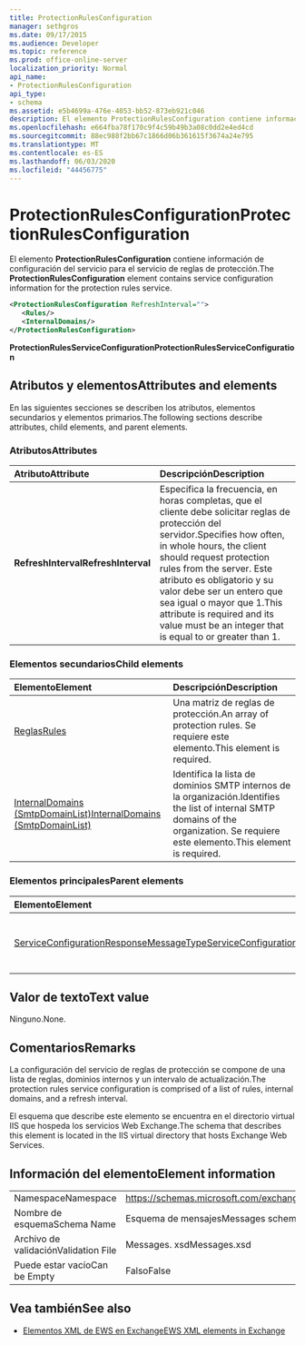 ```yaml
---
title: ProtectionRulesConfiguration
manager: sethgros
ms.date: 09/17/2015
ms.audience: Developer
ms.topic: reference
ms.prod: office-online-server
localization_priority: Normal
api_name:
- ProtectionRulesConfiguration
api_type:
- schema
ms.assetid: e5b4699a-476e-4053-bb52-873eb921c046
description: El elemento ProtectionRulesConfiguration contiene información de configuración del servicio para el servicio de reglas de protección.
ms.openlocfilehash: e664fba78f170c9f4c59b49b3a08c0dd2e4ed4cd
ms.sourcegitcommit: 88ec988f2bb67c1866d06b361615f3674a24e795
ms.translationtype: MT
ms.contentlocale: es-ES
ms.lasthandoff: 06/03/2020
ms.locfileid: "44456775"
---
```

# <a name="protectionrulesconfiguration"></a><span data-ttu-id="2b21c-103">ProtectionRulesConfiguration</span><span class="sxs-lookup"><span data-stu-id="2b21c-103">ProtectionRulesConfiguration</span></span>

<span data-ttu-id="2b21c-104">El elemento **ProtectionRulesConfiguration** contiene información de configuración del servicio para el servicio de reglas de protección.</span><span class="sxs-lookup"><span data-stu-id="2b21c-104">The **ProtectionRulesConfiguration** element contains service configuration information for the protection rules service.</span></span> 
  
```XML
<ProtectionRulesConfiguration RefreshInterval="">
   <Rules/>
   <InternalDomains/>
</ProtectionRulesConfiguration>
```

 <span data-ttu-id="2b21c-105">**ProtectionRulesServiceConfiguration**</span><span class="sxs-lookup"><span data-stu-id="2b21c-105">**ProtectionRulesServiceConfiguration**</span></span>
## <a name="attributes-and-elements"></a><span data-ttu-id="2b21c-106">Atributos y elementos</span><span class="sxs-lookup"><span data-stu-id="2b21c-106">Attributes and elements</span></span>

<span data-ttu-id="2b21c-107">En las siguientes secciones se describen los atributos, elementos secundarios y elementos primarios.</span><span class="sxs-lookup"><span data-stu-id="2b21c-107">The following sections describe attributes, child elements, and parent elements.</span></span>
  
### <a name="attributes"></a><span data-ttu-id="2b21c-108">Atributos</span><span class="sxs-lookup"><span data-stu-id="2b21c-108">Attributes</span></span>

|<span data-ttu-id="2b21c-109">**Atributo**</span><span class="sxs-lookup"><span data-stu-id="2b21c-109">**Attribute**</span></span>|<span data-ttu-id="2b21c-110">**Descripción**</span><span class="sxs-lookup"><span data-stu-id="2b21c-110">**Description**</span></span>|
|:-----|:-----|
|<span data-ttu-id="2b21c-111">**RefreshInterval**</span><span class="sxs-lookup"><span data-stu-id="2b21c-111">**RefreshInterval**</span></span> <br/> |<span data-ttu-id="2b21c-112">Especifica la frecuencia, en horas completas, que el cliente debe solicitar reglas de protección del servidor.</span><span class="sxs-lookup"><span data-stu-id="2b21c-112">Specifies how often, in whole hours, the client should request protection rules from the server.</span></span> <span data-ttu-id="2b21c-113">Este atributo es obligatorio y su valor debe ser un entero que sea igual o mayor que 1.</span><span class="sxs-lookup"><span data-stu-id="2b21c-113">This attribute is required and its value must be an integer that is equal to or greater than 1.</span></span>  <br/> |
   
### <a name="child-elements"></a><span data-ttu-id="2b21c-114">Elementos secundarios</span><span class="sxs-lookup"><span data-stu-id="2b21c-114">Child elements</span></span>

|<span data-ttu-id="2b21c-115">**Elemento**</span><span class="sxs-lookup"><span data-stu-id="2b21c-115">**Element**</span></span>|<span data-ttu-id="2b21c-116">**Descripción**</span><span class="sxs-lookup"><span data-stu-id="2b21c-116">**Description**</span></span>|
|:-----|:-----|
|[<span data-ttu-id="2b21c-117">Reglas</span><span class="sxs-lookup"><span data-stu-id="2b21c-117">Rules </span></span>](rules-ex15websvcsotherref.md) <br/> |<span data-ttu-id="2b21c-118">Una matriz de reglas de protección.</span><span class="sxs-lookup"><span data-stu-id="2b21c-118">An array of protection rules.</span></span> <span data-ttu-id="2b21c-119">Se requiere este elemento.</span><span class="sxs-lookup"><span data-stu-id="2b21c-119">This element is required.</span></span>  <br/> |
|[<span data-ttu-id="2b21c-120">InternalDomains (SmtpDomainList)</span><span class="sxs-lookup"><span data-stu-id="2b21c-120">InternalDomains (SmtpDomainList)</span></span>](internaldomains-smtpdomainlist.md) <br/> |<span data-ttu-id="2b21c-121">Identifica la lista de dominios SMTP internos de la organización.</span><span class="sxs-lookup"><span data-stu-id="2b21c-121">Identifies the list of internal SMTP domains of the organization.</span></span> <span data-ttu-id="2b21c-122">Se requiere este elemento.</span><span class="sxs-lookup"><span data-stu-id="2b21c-122">This element is required.</span></span>  <br/> |
   
### <a name="parent-elements"></a><span data-ttu-id="2b21c-123">Elementos principales</span><span class="sxs-lookup"><span data-stu-id="2b21c-123">Parent elements</span></span>

|<span data-ttu-id="2b21c-124">**Elemento**</span><span class="sxs-lookup"><span data-stu-id="2b21c-124">**Element**</span></span>|<span data-ttu-id="2b21c-125">**Descripción**</span><span class="sxs-lookup"><span data-stu-id="2b21c-125">**Description**</span></span>|
|:-----|:-----|
|[<span data-ttu-id="2b21c-126">ServiceConfigurationResponseMessageType</span><span class="sxs-lookup"><span data-stu-id="2b21c-126">ServiceConfigurationResponseMessageType</span></span>](serviceconfigurationresponsemessagetype.md) <br/> |<span data-ttu-id="2b21c-127">Contiene las opciones de configuración del servicio.</span><span class="sxs-lookup"><span data-stu-id="2b21c-127">Contains service configuration settings.</span></span>  <br/> |
   
## <a name="text-value"></a><span data-ttu-id="2b21c-128">Valor de texto</span><span class="sxs-lookup"><span data-stu-id="2b21c-128">Text value</span></span>

<span data-ttu-id="2b21c-129">Ninguno.</span><span class="sxs-lookup"><span data-stu-id="2b21c-129">None.</span></span>
  
## <a name="remarks"></a><span data-ttu-id="2b21c-130">Comentarios</span><span class="sxs-lookup"><span data-stu-id="2b21c-130">Remarks</span></span>

<span data-ttu-id="2b21c-131">La configuración del servicio de reglas de protección se compone de una lista de reglas, dominios internos y un intervalo de actualización.</span><span class="sxs-lookup"><span data-stu-id="2b21c-131">The protection rules service configuration is comprised of a list of rules, internal domains, and a refresh interval.</span></span>
  
<span data-ttu-id="2b21c-132">El esquema que describe este elemento se encuentra en el directorio virtual IIS que hospeda los servicios Web Exchange.</span><span class="sxs-lookup"><span data-stu-id="2b21c-132">The schema that describes this element is located in the IIS virtual directory that hosts Exchange Web Services.</span></span>
  
## <a name="element-information"></a><span data-ttu-id="2b21c-133">Información del elemento</span><span class="sxs-lookup"><span data-stu-id="2b21c-133">Element information</span></span>

|||
|:-----|:-----|
|<span data-ttu-id="2b21c-134">Namespace</span><span class="sxs-lookup"><span data-stu-id="2b21c-134">Namespace</span></span>  <br/> |https://schemas.microsoft.com/exchange/services/2006/messages  <br/> |
|<span data-ttu-id="2b21c-135">Nombre de esquema</span><span class="sxs-lookup"><span data-stu-id="2b21c-135">Schema Name</span></span>  <br/> |<span data-ttu-id="2b21c-136">Esquema de mensajes</span><span class="sxs-lookup"><span data-stu-id="2b21c-136">Messages schema</span></span>  <br/> |
|<span data-ttu-id="2b21c-137">Archivo de validación</span><span class="sxs-lookup"><span data-stu-id="2b21c-137">Validation File</span></span>  <br/> |<span data-ttu-id="2b21c-138">Messages. xsd</span><span class="sxs-lookup"><span data-stu-id="2b21c-138">Messages.xsd</span></span>  <br/> |
|<span data-ttu-id="2b21c-139">Puede estar vacío</span><span class="sxs-lookup"><span data-stu-id="2b21c-139">Can be Empty</span></span>  <br/> |<span data-ttu-id="2b21c-140">Falso</span><span class="sxs-lookup"><span data-stu-id="2b21c-140">False</span></span>  <br/> |
   
## <a name="see-also"></a><span data-ttu-id="2b21c-141">Vea también</span><span class="sxs-lookup"><span data-stu-id="2b21c-141">See also</span></span>



- [<span data-ttu-id="2b21c-142">Elementos XML de EWS en Exchange</span><span class="sxs-lookup"><span data-stu-id="2b21c-142">EWS XML elements in Exchange</span></span>](ews-xml-elements-in-exchange.md)

